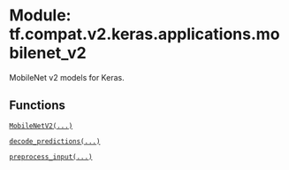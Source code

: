 <div itemscope itemtype="http://developers.google.com/ReferenceObject">
<meta itemprop="name" content="tf.compat.v2.keras.applications.mobilenet_v2" />
<meta itemprop="path" content="Stable" />
</div>

# Module: tf.compat.v2.keras.applications.mobilenet_v2

MobileNet v2 models for Keras.

<!-- Placeholder for "Used in" -->


## Functions

[`MobileNetV2(...)`](../../../../../tf/keras/applications/MobileNetV2.md)

[`decode_predictions(...)`](../../../../../tf/keras/applications/mobilenet_v2/decode_predictions.md)

[`preprocess_input(...)`](../../../../../tf/keras/applications/mobilenet_v2/preprocess_input.md)

